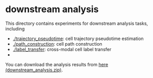 # downstream analysis

This directory contains experiments for downstream analysis tasks, including
- [./trajectory_pseudotime](./trajectory_pseudotime): cell trajectory pseudotime estimation
- [./path_construction](./path_construction): cell path construction
- [./label_transfer](./label_transfer): cross-modal cell label transfer
- 
You can download the analysis results from [here (downstream_analysis.zip)](https://doi.org/10.6084/m9.figshare.27418872.v4).
